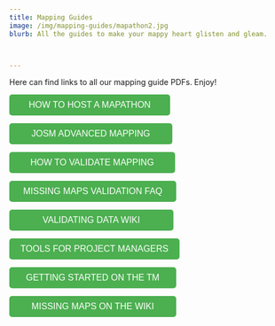 ```yaml
---
title: Mapping Guides
image: /img/mapping-guides/mapathon2.jpg
blurb: All the guides to make your mappy heart glisten and gleam.



---
```


Here can find links to all our mapping guide PDFs. Enjoy!

<button onclick="window.open('../../assets/downloads/en/MissingMaps_how_to_host_a_mapathon.pdf', '_blank')" style="font-size: 16px; padding: 10px 35px; background-color: #4CAF50; color: white; border: none; border-radius: 5px; cursor: pointer;">HOW TO HOST A MAPATHON</button>

<button onclick="window.open('../../assets/downloads/en/JOSM_Advanced_Mapping_EN.pdf', '_blank')" style="font-size: 16px; padding: 10px 40px; background-color: #4CAF50; color: white; border: none; border-radius: 5px; cursor: pointer;">JOSM ADVANCED MAPPING</button>

<button onclick="window.open('../../assets/downloads/en/Validating_Data_EN.pdf', '_blank')" style="font-size: 16px; padding: 10px 38px; background-color: #4CAF50; color: white; border: none; border-radius: 5px; cursor: pointer;">HOW TO VALIDATE MAPPING</button>

<button onclick="window.open('../../assets/downloads/en/MissingMaps_validation_faq_en.pdf/', '_blank')" style="font-size: 16px; padding: 10px 25px; background-color: #4CAF50; color: white; border: none; border-radius: 5px; cursor: pointer;">MISSING MAPS VALIDATION FAQ</button>

<button onclick="window.open('https://wiki.openstreetmap.org/wiki/Tasking_Manager/Validating_data', '_blank')" style="font-size: 16px; padding: 10px 60px; background-color: #4CAF50; color: white; border: none; border-radius: 5px; cursor: pointer;">VALIDATING DATA WIKI</button>

<button onclick="window.open('../../assets/downloads/en/Tools-for-Project-Managers_EN.pdf', '_blank')" style="font-size: 16px; padding: 10px 20px; background-color: #4CAF50; color: white; border: none; border-radius: 5px; cursor: pointer;">TOOLS FOR PROJECT MANAGERS</button>

<button onclick="window.open('https://www.youtube.com/watch?v=wqQdDgjBOvY&list=PLb9506_-6FMEnRF6RkKeY6ul0EshYj3ra&index=2', '_blank')" style="font-size: 16px; padding: 10px 30px; background-color: #4CAF50; color: white; border: none; border-radius: 5px; cursor: pointer;">GETTING STARTED ON THE TM</button>

<button onclick="window.open('https://wiki.openstreetmap.org/wiki/Missing_Maps_Project', '_blank')" style="font-size: 16px; padding: 10px 40px; background-color: #4CAF50; color: white; border: none; border-radius: 5px; cursor: pointer;">MISSING MAPS ON THE WIKI</button>




